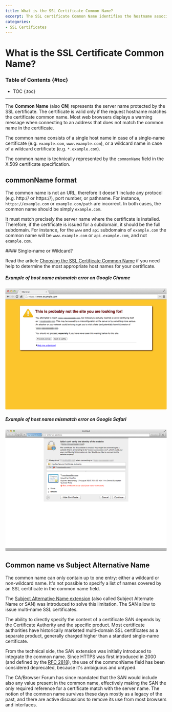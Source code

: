 ```yaml
---
title: What is the SSL Certificate Common Name?
excerpt: The SSL certificate Common Name identifies the hostname associated with the certificate.
categories:
- SSL Certificates
---
```


# What is the SSL Certificate Common Name?

### Table of Contents {#toc}

* TOC
{:toc}

---

The **Common Name** (also **CN**) represents the server name protected by the SSL certificate. The certificate is valid only if the request hostname matches the certificate common name. Most web browsers displays a warning message when connecting to an address that does not match the common name in the certificate.

The common name consists of a single host name in case of a single-name certificate (e.g. `example.com`, `www.example.com`), or a wildcard name in case of a wildcard certificate (e.g. `*.example.com`).

The common name is technically represented by the `commonName` field in the X.509 certificate specification.


## commonName format

The common name is not an URL, therefore it doesn't include any protocol (e.g. http:// or https://), port number, or pathname. For instance, `https://example.com` or `example.com/path` are incorrect. In both cases, the common name should be simply `example.com`.

It must match precisely the server name where the certificate is installed. Therefore, if the certificate is issued for a subdomain, it should be the full subdomain. For instance, for the `www` and `api` subdomains of `example.com` the common name will be `www.example.com` or `api.example.com`, and not `example.com`.

<callout>
#### Single-name or Wildcard?

Read the article [Choosing the SSL Certificate Common Name](/articles/ssl-certificate-names) if you need help to determine the most appropriate host names for your certificate.
</callout>

##### Example of host name mismatch error on Google Chrome

![Example of host name mismatch error on Google Chrome](/files/dnsimple-certificate-mismatch-chrome.png)

##### Example of host name mismatch error on Google Safari

![Example of host name mismatch error on Google Safari](/files/dnsimple-certificate-mismatch-safari.png)


## Common name vs Subject Alternative Name

The common name can only contain up to one entry: either a wildcard or non-wildcard name. It's not possible to specify a list of names covered by an SSL certificate in the common name field.

The [Subject Alternative Name extension](/articles/what-is-ssl-san) (also called Subject Alternate Name or SAN) was introduced to solve this limitation. The SAN allow to issue multi-name SSL certificates.

The ability to directly specify the content of a certificate SAN depends by the Certificate Authority and the specific product. Most certificate authorities have historically marketed multi-domain SSL certificates as a separate product, generally charged higher than a standard single-name certificate.

From the technical side, the SAN extension was initially introduced to integrate the common name. Since HTTPS was first introduced in 2000 (and defined by the [RFC 2818](https://tools.ietf.org/html/rfc2818)), the use of the commonName field has been considered deprecated, because it's ambiguous and untyped.

The CA/Browser Forum has since mandated that the SAN would include also any value present in the common name, effectively making the SAN the only required reference for a certificate match with the server name. The notion of the common name survives these days mostly as a legacy of the past, and there are active discussions to remove its use from most browsers and interfaces.
